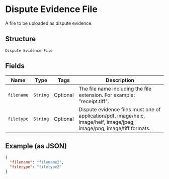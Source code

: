 
# Dispute Evidence File

A file to be uploaded as dispute evidence.

## Structure

`Dispute Evidence File`

## Fields

| Name | Type | Tags | Description |
|  --- | --- | --- | --- |
| `filename` | `String` | Optional | The file name including the file extension. For example: "receipt.tiff". |
| `filetype` | `String` | Optional | Dispute evidence files must one of application/pdf, image/heic, image/heif, image/jpeg, image/png, image/tiff formats. |

## Example (as JSON)

```json
{
  "filename": "filename2",
  "filetype": "filetype2"
}
```

